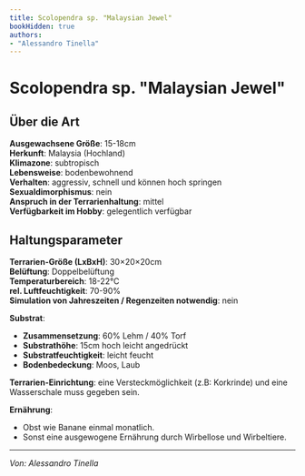 ```yaml
---
title: Scolopendra sp. "Malaysian Jewel"
bookHidden: true
authors:
- "Alessandro Tinella"
---
```


# Scolopendra sp. "Malaysian Jewel"   

## Über die Art

**Ausgewachsene Größe**: 15-18cm  
**Herkunft**: Malaysia (Hochland)  
**Klimazone**: subtropisch  
**Lebensweise**: bodenbewohnend  
**Verhalten**: aggressiv, schnell und können hoch springen  
**Sexualdimorphismus**: nein  
**Anspruch in der Terrarienhaltung**: mittel  
**Verfügbarkeit im Hobby**: gelegentlich verfügbar

## Haltungsparameter

**Terrarien-Größe (LxBxH)**: 30×20×20cm  
**Belüftung**: Doppelbelüftung  
**Temperaturbereich**: 18-22°C  
**rel. Luftfeuchtigkeit**: 70-90%  
**Simulation von Jahreszeiten / Regenzeiten notwendig**: nein  

**Substrat**:

- **Zusammensetzung**: 60% Lehm / 40% Torf
- **Substrathöhe**: 15cm hoch leicht angedrückt
- **Substratfeuchtigkeit**: leicht feucht
- **Bodenbedeckung**: Moos, Laub

**Terrarien-Einrichtung**: eine Versteckmöglichkeit (z.B: Korkrinde) und eine Wasserschale muss gegeben sein.

**Ernährung**: 

- Obst wie Banane einmal monatlich.
- Sonst eine ausgewogene Ernährung durch Wirbellose und Wirbeltiere.

---
_Von: Alessandro Tinella_
